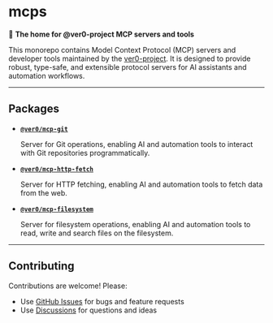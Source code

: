 # mcps

🧰 **The home for @ver0-project MCP servers and tools**

This monorepo contains Model Context Protocol (MCP) servers and developer tools maintained by the [ver0-project](https://github.com/ver0-project). It is designed to provide robust, type-safe, and extensible protocol servers for AI assistants and automation workflows.

---

## Packages

- **[`@ver0/mcp-git`](./packages/mcp-git/README.md)**

  Server for Git operations, enabling AI and automation tools to interact with Git repositories programmatically.

- **[`@ver0/mcp-http-fetch`](./packages/mcp-http-fetch/README.md)**

  Server for HTTP fetching, enabling AI and automation tools to fetch data from the web.

- **[`@ver0/mcp-filesystem`](./packages/mcp-filesystem/README.md)**

  Server for filesystem operations, enabling AI and automation tools to read, write and search files on the filesystem.

---

## Contributing

Contributions are welcome! Please:

- Use [GitHub Issues](https://github.com/ver0-project/mcps/issues) for bugs and feature requests
- Use [Discussions](https://github.com/ver0-project/mcps/discussions) for questions and ideas
